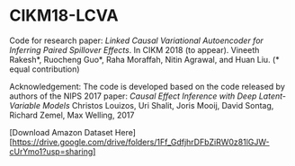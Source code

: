 # CIKM18-LCVA
Code for research paper:
*Linked Causal Variational Autoencoder for Inferring Paired Spillover Effects*. In CIKM 2018 (to appear).
Vineeth Rakesh\*, Ruocheng Guo\*, Raha Moraffah, Nitin Agrawal, and Huan Liu. (\* equal contribution)

Acknowledgement:
The code is developed based on the code released by authors of the NIPS 2017 paper:
*Causal Effect Inference with Deep Latent-Variable Models*
Christos Louizos, Uri Shalit, Joris Mooij, David Sontag, Richard Zemel, Max Welling, 2017

[Download Amazon Dataset Here][https://drive.google.com/drive/folders/1Ff_GdfjhrDFbZiRW0z81lGJW-cUrYmo1?usp=sharing]
